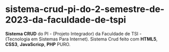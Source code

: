 # sistema-crud-pi-do-2-semestre-de-2023-da-faculdade-de-tspi<br>
 **Sistema CRUD** do PI - (Projeto Integrador) da Faculdade de TSI - (Tecnologia em Sistemas Para Internet).
 Sistema Crud feito com **HTML5**, **CSS3**, **JavaScricp**, **PHP** PURO.
